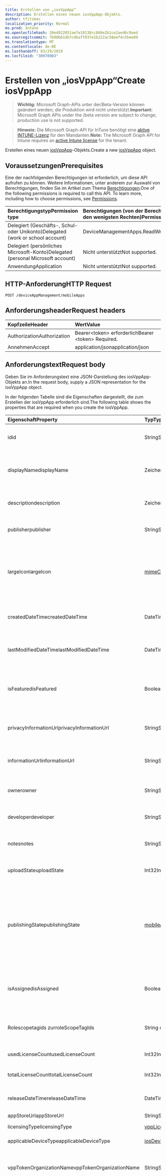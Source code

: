 ```yaml
---
title: Erstellen von „iosVppApp“
description: Erstellen eines neuen iosVppApp-Objekts.
author: tfitzmac
localization_priority: Normal
ms.prod: Intune
ms.openlocfilehash: 20ed922851ae7e19138cc868e2b1ce2aed6c9aed
ms.sourcegitcommit: 7b98b61db7cdbaff037e1b222ac58eef4c5bee89
ms.translationtype: MT
ms.contentlocale: de-DE
ms.lasthandoff: 03/29/2019
ms.locfileid: "30978983"
---
```

# <a name="create-iosvppapp"></a><span data-ttu-id="76db7-103">Erstellen von „iosVppApp“</span><span class="sxs-lookup"><span data-stu-id="76db7-103">Create iosVppApp</span></span>

> <span data-ttu-id="76db7-104">**Wichtig:** Microsoft Graph-APIs unter der/Beta-Version können geändert werden; die Produktion wird nicht unterstützt.</span><span class="sxs-lookup"><span data-stu-id="76db7-104">**Important:** Microsoft Graph APIs under the /beta version are subject to change; production use is not supported.</span></span>

> <span data-ttu-id="76db7-105">**Hinweis:** Die Microsoft Graph-API für InTune benötigt eine [aktive INTUNE-Lizenz](https://go.microsoft.com/fwlink/?linkid=839381) für den Mandanten.</span><span class="sxs-lookup"><span data-stu-id="76db7-105">**Note:** The Microsoft Graph API for Intune requires an [active Intune license](https://go.microsoft.com/fwlink/?linkid=839381) for the tenant.</span></span>

<span data-ttu-id="76db7-106">Erstellen eines neuen [iosVppApp](../resources/intune-apps-iosvppapp.md)-Objekts.</span><span class="sxs-lookup"><span data-stu-id="76db7-106">Create a new [iosVppApp](../resources/intune-apps-iosvppapp.md) object.</span></span>

## <a name="prerequisites"></a><span data-ttu-id="76db7-107">Voraussetzungen</span><span class="sxs-lookup"><span data-stu-id="76db7-107">Prerequisites</span></span>
<span data-ttu-id="76db7-p101">Eine der nachfolgenden Berechtigungen ist erforderlich, um diese API aufrufen zu können. Weitere Informationen, unter anderem zur Auswahl von Berechtigungen, finden Sie im Artikel zum Thema [Berechtigungen](/graph/permissions-reference).</span><span class="sxs-lookup"><span data-stu-id="76db7-p101">One of the following permissions is required to call this API. To learn more, including how to choose permissions, see [Permissions](/graph/permissions-reference).</span></span>

|<span data-ttu-id="76db7-110">Berechtigungstyp</span><span class="sxs-lookup"><span data-stu-id="76db7-110">Permission type</span></span>|<span data-ttu-id="76db7-111">Berechtigungen (von der Berechtigung mit den meisten Rechten zu der mit den wenigsten Rechten)</span><span class="sxs-lookup"><span data-stu-id="76db7-111">Permissions (from most to least privileged)</span></span>|
|:---|:---|
|<span data-ttu-id="76db7-112">Delegiert (Geschäfts-, Schul- oder Unikonto)</span><span class="sxs-lookup"><span data-stu-id="76db7-112">Delegated (work or school account)</span></span>|<span data-ttu-id="76db7-113">DeviceManagementApps.ReadWrite.All</span><span class="sxs-lookup"><span data-stu-id="76db7-113">DeviceManagementApps.ReadWrite.All</span></span>|
|<span data-ttu-id="76db7-114">Delegiert (persönliches Microsoft-Konto)</span><span class="sxs-lookup"><span data-stu-id="76db7-114">Delegated (personal Microsoft account)</span></span>|<span data-ttu-id="76db7-115">Nicht unterstützt</span><span class="sxs-lookup"><span data-stu-id="76db7-115">Not supported.</span></span>|
|<span data-ttu-id="76db7-116">Anwendung</span><span class="sxs-lookup"><span data-stu-id="76db7-116">Application</span></span>|<span data-ttu-id="76db7-117">Nicht unterstützt</span><span class="sxs-lookup"><span data-stu-id="76db7-117">Not supported.</span></span>|

## <a name="http-request"></a><span data-ttu-id="76db7-118">HTTP-Anforderung</span><span class="sxs-lookup"><span data-stu-id="76db7-118">HTTP Request</span></span>
<!-- {
  "blockType": "ignored"
}
-->
``` http
POST /deviceAppManagement/mobileApps
```

## <a name="request-headers"></a><span data-ttu-id="76db7-119">Anforderungsheader</span><span class="sxs-lookup"><span data-stu-id="76db7-119">Request headers</span></span>
|<span data-ttu-id="76db7-120">Kopfzeile</span><span class="sxs-lookup"><span data-stu-id="76db7-120">Header</span></span>|<span data-ttu-id="76db7-121">Wert</span><span class="sxs-lookup"><span data-stu-id="76db7-121">Value</span></span>|
|:---|:---|
|<span data-ttu-id="76db7-122">Authorization</span><span class="sxs-lookup"><span data-stu-id="76db7-122">Authorization</span></span>|<span data-ttu-id="76db7-123">Bearer&lt;token&gt; erforderlich</span><span class="sxs-lookup"><span data-stu-id="76db7-123">Bearer &lt;token&gt; Required.</span></span>|
|<span data-ttu-id="76db7-124">Annehmen</span><span class="sxs-lookup"><span data-stu-id="76db7-124">Accept</span></span>|<span data-ttu-id="76db7-125">application/json</span><span class="sxs-lookup"><span data-stu-id="76db7-125">application/json</span></span>|

## <a name="request-body"></a><span data-ttu-id="76db7-126">Anforderungstext</span><span class="sxs-lookup"><span data-stu-id="76db7-126">Request body</span></span>
<span data-ttu-id="76db7-127">Geben Sie im Anforderungstext eine JSON-Darstellung des iosVppApp-Objekts an.</span><span class="sxs-lookup"><span data-stu-id="76db7-127">In the request body, supply a JSON representation for the iosVppApp object.</span></span>

<span data-ttu-id="76db7-128">In der folgenden Tabelle sind die Eigenschaften dargestellt, die zum Erstellen der iosVppApp erforderlich sind.</span><span class="sxs-lookup"><span data-stu-id="76db7-128">The following table shows the properties that are required when you create the iosVppApp.</span></span>

|<span data-ttu-id="76db7-129">Eigenschaft</span><span class="sxs-lookup"><span data-stu-id="76db7-129">Property</span></span>|<span data-ttu-id="76db7-130">Typ</span><span class="sxs-lookup"><span data-stu-id="76db7-130">Type</span></span>|<span data-ttu-id="76db7-131">Beschreibung</span><span class="sxs-lookup"><span data-stu-id="76db7-131">Description</span></span>|
|:---|:---|:---|
|<span data-ttu-id="76db7-132">id</span><span class="sxs-lookup"><span data-stu-id="76db7-132">id</span></span>|<span data-ttu-id="76db7-133">String</span><span class="sxs-lookup"><span data-stu-id="76db7-133">String</span></span>|<span data-ttu-id="76db7-134">Schlüssel der Entität</span><span class="sxs-lookup"><span data-stu-id="76db7-134">Key of the entity.</span></span> <span data-ttu-id="76db7-135">Geerbt von [mobileApp](../resources/intune-apps-mobileapp.md).</span><span class="sxs-lookup"><span data-stu-id="76db7-135">Inherited from [mobileApp](../resources/intune-apps-mobileapp.md)</span></span>|
|<span data-ttu-id="76db7-136">displayName</span><span class="sxs-lookup"><span data-stu-id="76db7-136">displayName</span></span>|<span data-ttu-id="76db7-137">Zeichenfolge</span><span class="sxs-lookup"><span data-stu-id="76db7-137">String</span></span>|<span data-ttu-id="76db7-138">Der vom Administrator bereitgestellte oder importierte Titel der App.</span><span class="sxs-lookup"><span data-stu-id="76db7-138">The admin provided or imported title of the app.</span></span> <span data-ttu-id="76db7-139">Geerbt von [mobileApp](../resources/intune-apps-mobileapp.md).</span><span class="sxs-lookup"><span data-stu-id="76db7-139">Inherited from [mobileApp](../resources/intune-apps-mobileapp.md)</span></span>|
|<span data-ttu-id="76db7-140">description</span><span class="sxs-lookup"><span data-stu-id="76db7-140">description</span></span>|<span data-ttu-id="76db7-141">Zeichenfolge</span><span class="sxs-lookup"><span data-stu-id="76db7-141">String</span></span>|<span data-ttu-id="76db7-142">Beschreibung der App.</span><span class="sxs-lookup"><span data-stu-id="76db7-142">The description of the app.</span></span> <span data-ttu-id="76db7-143">Geerbt von [mobileApp](../resources/intune-apps-mobileapp.md).</span><span class="sxs-lookup"><span data-stu-id="76db7-143">Inherited from [mobileApp](../resources/intune-apps-mobileapp.md)</span></span>|
|<span data-ttu-id="76db7-144">publisher</span><span class="sxs-lookup"><span data-stu-id="76db7-144">publisher</span></span>|<span data-ttu-id="76db7-145">String</span><span class="sxs-lookup"><span data-stu-id="76db7-145">String</span></span>|<span data-ttu-id="76db7-146">Der Herausgeber der App.</span><span class="sxs-lookup"><span data-stu-id="76db7-146">The publisher of the app.</span></span> <span data-ttu-id="76db7-147">Geerbt von [mobileApp](../resources/intune-apps-mobileapp.md).</span><span class="sxs-lookup"><span data-stu-id="76db7-147">Inherited from [mobileApp](../resources/intune-apps-mobileapp.md)</span></span>|
|<span data-ttu-id="76db7-148">largeIcon</span><span class="sxs-lookup"><span data-stu-id="76db7-148">largeIcon</span></span>|[<span data-ttu-id="76db7-149">mimeContent</span><span class="sxs-lookup"><span data-stu-id="76db7-149">mimeContent</span></span>](../resources/intune-shared-mimecontent.md)|<span data-ttu-id="76db7-150">Das große Symbol, das in den App-Details angezeigt und für den Upload des Symbols verwendet werden soll.</span><span class="sxs-lookup"><span data-stu-id="76db7-150">The large icon, to be displayed in the app details and used for upload of the icon.</span></span> <span data-ttu-id="76db7-151">Geerbt von [mobileApp](../resources/intune-apps-mobileapp.md).</span><span class="sxs-lookup"><span data-stu-id="76db7-151">Inherited from [mobileApp](../resources/intune-apps-mobileapp.md)</span></span>|
|<span data-ttu-id="76db7-152">createdDateTime</span><span class="sxs-lookup"><span data-stu-id="76db7-152">createdDateTime</span></span>|<span data-ttu-id="76db7-153">DateTimeOffset</span><span class="sxs-lookup"><span data-stu-id="76db7-153">DateTimeOffset</span></span>|<span data-ttu-id="76db7-154">Datum und Uhrzeit der Erstellung der App.</span><span class="sxs-lookup"><span data-stu-id="76db7-154">The date and time the app was created.</span></span> <span data-ttu-id="76db7-155">Geerbt von [mobileApp](../resources/intune-apps-mobileapp.md).</span><span class="sxs-lookup"><span data-stu-id="76db7-155">Inherited from [mobileApp](../resources/intune-apps-mobileapp.md)</span></span>|
|<span data-ttu-id="76db7-156">lastModifiedDateTime</span><span class="sxs-lookup"><span data-stu-id="76db7-156">lastModifiedDateTime</span></span>|<span data-ttu-id="76db7-157">DateTimeOffset</span><span class="sxs-lookup"><span data-stu-id="76db7-157">DateTimeOffset</span></span>|<span data-ttu-id="76db7-158">Datum und Uhrzeit der letzten Änderung der App.</span><span class="sxs-lookup"><span data-stu-id="76db7-158">The date and time the app was last modified.</span></span> <span data-ttu-id="76db7-159">Geerbt von [mobileApp](../resources/intune-apps-mobileapp.md).</span><span class="sxs-lookup"><span data-stu-id="76db7-159">Inherited from [mobileApp](../resources/intune-apps-mobileapp.md)</span></span>|
|<span data-ttu-id="76db7-160">isFeatured</span><span class="sxs-lookup"><span data-stu-id="76db7-160">isFeatured</span></span>|<span data-ttu-id="76db7-161">Boolean</span><span class="sxs-lookup"><span data-stu-id="76db7-161">Boolean</span></span>|<span data-ttu-id="76db7-162">Wert, der angibt, ob die App vom Administrator als empfohlen markiert wurde. Geerbt von [mobileApp](../resources/intune-apps-mobileapp.md).</span><span class="sxs-lookup"><span data-stu-id="76db7-162">The value indicating whether the app is marked as featured by the admin. Inherited from [mobileApp](../resources/intune-apps-mobileapp.md)</span></span>|
|<span data-ttu-id="76db7-163">privacyInformationUrl</span><span class="sxs-lookup"><span data-stu-id="76db7-163">privacyInformationUrl</span></span>|<span data-ttu-id="76db7-164">String</span><span class="sxs-lookup"><span data-stu-id="76db7-164">String</span></span>|<span data-ttu-id="76db7-165">URL zur Datenschutzerklärung</span><span class="sxs-lookup"><span data-stu-id="76db7-165">The privacy statement Url.</span></span> <span data-ttu-id="76db7-166">Geerbt von [mobileApp](../resources/intune-apps-mobileapp.md).</span><span class="sxs-lookup"><span data-stu-id="76db7-166">Inherited from [mobileApp](../resources/intune-apps-mobileapp.md)</span></span>|
|<span data-ttu-id="76db7-167">informationUrl</span><span class="sxs-lookup"><span data-stu-id="76db7-167">informationUrl</span></span>|<span data-ttu-id="76db7-168">String</span><span class="sxs-lookup"><span data-stu-id="76db7-168">String</span></span>|<span data-ttu-id="76db7-169">URL zur Seite mit weiteren Informationen.</span><span class="sxs-lookup"><span data-stu-id="76db7-169">The more information Url.</span></span> <span data-ttu-id="76db7-170">Geerbt von [mobileApp](../resources/intune-apps-mobileapp.md).</span><span class="sxs-lookup"><span data-stu-id="76db7-170">Inherited from [mobileApp](../resources/intune-apps-mobileapp.md)</span></span>|
|<span data-ttu-id="76db7-171">owner</span><span class="sxs-lookup"><span data-stu-id="76db7-171">owner</span></span>|<span data-ttu-id="76db7-172">String</span><span class="sxs-lookup"><span data-stu-id="76db7-172">String</span></span>|<span data-ttu-id="76db7-173">Der Besitzer der App.</span><span class="sxs-lookup"><span data-stu-id="76db7-173">The owner of the app.</span></span> <span data-ttu-id="76db7-174">Geerbt von [mobileApp](../resources/intune-apps-mobileapp.md).</span><span class="sxs-lookup"><span data-stu-id="76db7-174">Inherited from [mobileApp](../resources/intune-apps-mobileapp.md)</span></span>|
|<span data-ttu-id="76db7-175">developer</span><span class="sxs-lookup"><span data-stu-id="76db7-175">developer</span></span>|<span data-ttu-id="76db7-176">String</span><span class="sxs-lookup"><span data-stu-id="76db7-176">String</span></span>|<span data-ttu-id="76db7-177">Der Entwickler der App.</span><span class="sxs-lookup"><span data-stu-id="76db7-177">The developer of the app.</span></span> <span data-ttu-id="76db7-178">Geerbt von [mobileApp](../resources/intune-apps-mobileapp.md).</span><span class="sxs-lookup"><span data-stu-id="76db7-178">Inherited from [mobileApp](../resources/intune-apps-mobileapp.md)</span></span>|
|<span data-ttu-id="76db7-179">notes</span><span class="sxs-lookup"><span data-stu-id="76db7-179">notes</span></span>|<span data-ttu-id="76db7-180">String</span><span class="sxs-lookup"><span data-stu-id="76db7-180">String</span></span>|<span data-ttu-id="76db7-181">Hinweise für die App.</span><span class="sxs-lookup"><span data-stu-id="76db7-181">Notes for the app.</span></span> <span data-ttu-id="76db7-182">Geerbt von [mobileApp](../resources/intune-apps-mobileapp.md).</span><span class="sxs-lookup"><span data-stu-id="76db7-182">Inherited from [mobileApp](../resources/intune-apps-mobileapp.md)</span></span>|
|<span data-ttu-id="76db7-183">uploadState</span><span class="sxs-lookup"><span data-stu-id="76db7-183">uploadState</span></span>|<span data-ttu-id="76db7-184">Int32</span><span class="sxs-lookup"><span data-stu-id="76db7-184">Int32</span></span>|<span data-ttu-id="76db7-185">Der Uploadstatus.</span><span class="sxs-lookup"><span data-stu-id="76db7-185">The upload state.</span></span> <span data-ttu-id="76db7-186">Geerbt von [mobileApp](../resources/intune-apps-mobileapp.md).</span><span class="sxs-lookup"><span data-stu-id="76db7-186">Inherited from [mobileApp](../resources/intune-apps-mobileapp.md)</span></span>|
|<span data-ttu-id="76db7-187">publishingState</span><span class="sxs-lookup"><span data-stu-id="76db7-187">publishingState</span></span>|[<span data-ttu-id="76db7-188">mobileAppPublishingState</span><span class="sxs-lookup"><span data-stu-id="76db7-188">mobileAppPublishingState</span></span>](../resources/intune-apps-mobileapppublishingstate.md)|<span data-ttu-id="76db7-189">Der Veröffentlichungsstatus für die App.</span><span class="sxs-lookup"><span data-stu-id="76db7-189">The publishing state for the app.</span></span> <span data-ttu-id="76db7-190">Die App kann nicht zugewiesen werden, solange sie nicht veröffentlicht wurde.</span><span class="sxs-lookup"><span data-stu-id="76db7-190">The app cannot be assigned unless the app is published.</span></span> <span data-ttu-id="76db7-191">Von [MobileApp](../resources/intune-apps-mobileapp.md)geerbt.</span><span class="sxs-lookup"><span data-stu-id="76db7-191">Inherited from [mobileApp](../resources/intune-apps-mobileapp.md).</span></span> <span data-ttu-id="76db7-192">Mögliche Werte sind: `notPublished`, `processing` und `published`.</span><span class="sxs-lookup"><span data-stu-id="76db7-192">Possible values are: `notPublished`, `processing`, `published`.</span></span>|
|<span data-ttu-id="76db7-193">isAssigned</span><span class="sxs-lookup"><span data-stu-id="76db7-193">isAssigned</span></span>|<span data-ttu-id="76db7-194">Boolean</span><span class="sxs-lookup"><span data-stu-id="76db7-194">Boolean</span></span>|<span data-ttu-id="76db7-195">Der Wert, der angibt, ob die APP mindestens einer Gruppe zugewiesen ist.</span><span class="sxs-lookup"><span data-stu-id="76db7-195">The value indicating whether the app is assigned to at least one group.</span></span> <span data-ttu-id="76db7-196">Geerbt von [mobileApp](../resources/intune-apps-mobileapp.md).</span><span class="sxs-lookup"><span data-stu-id="76db7-196">Inherited from [mobileApp](../resources/intune-apps-mobileapp.md)</span></span>|
|<span data-ttu-id="76db7-197">Rolescopetagids zur</span><span class="sxs-lookup"><span data-stu-id="76db7-197">roleScopeTagIds</span></span>|<span data-ttu-id="76db7-198">String collection</span><span class="sxs-lookup"><span data-stu-id="76db7-198">String collection</span></span>|<span data-ttu-id="76db7-199">Liste der bereichstag-IDs für diese Mobile App.</span><span class="sxs-lookup"><span data-stu-id="76db7-199">List of scope tag ids for this mobile app.</span></span> <span data-ttu-id="76db7-200">Geerbt von [mobileApp](../resources/intune-apps-mobileapp.md).</span><span class="sxs-lookup"><span data-stu-id="76db7-200">Inherited from [mobileApp](../resources/intune-apps-mobileapp.md)</span></span>|
|<span data-ttu-id="76db7-201">usedLicenseCount</span><span class="sxs-lookup"><span data-stu-id="76db7-201">usedLicenseCount</span></span>|<span data-ttu-id="76db7-202">Int32</span><span class="sxs-lookup"><span data-stu-id="76db7-202">Int32</span></span>|<span data-ttu-id="76db7-203">Anzahl von VPP-Lizenzen, die aktuell verwendet werden.</span><span class="sxs-lookup"><span data-stu-id="76db7-203">The number of VPP licenses in use.</span></span>|
|<span data-ttu-id="76db7-204">totalLicenseCount</span><span class="sxs-lookup"><span data-stu-id="76db7-204">totalLicenseCount</span></span>|<span data-ttu-id="76db7-205">Int32</span><span class="sxs-lookup"><span data-stu-id="76db7-205">Int32</span></span>|<span data-ttu-id="76db7-206">Gesamtanzahl von VPP-Lizenzen.</span><span class="sxs-lookup"><span data-stu-id="76db7-206">The total number of VPP licenses.</span></span>|
|<span data-ttu-id="76db7-207">releaseDateTime</span><span class="sxs-lookup"><span data-stu-id="76db7-207">releaseDateTime</span></span>|<span data-ttu-id="76db7-208">DateTimeOffset</span><span class="sxs-lookup"><span data-stu-id="76db7-208">DateTimeOffset</span></span>|<span data-ttu-id="76db7-209">Datum und Uhrzeit der Veröffentlichung der VPP-Anwendung.</span><span class="sxs-lookup"><span data-stu-id="76db7-209">The VPP application release date and time.</span></span>|
|<span data-ttu-id="76db7-210">appStoreUrl</span><span class="sxs-lookup"><span data-stu-id="76db7-210">appStoreUrl</span></span>|<span data-ttu-id="76db7-211">String</span><span class="sxs-lookup"><span data-stu-id="76db7-211">String</span></span>|<span data-ttu-id="76db7-212">Store-URL</span><span class="sxs-lookup"><span data-stu-id="76db7-212">The store URL.</span></span>|
|<span data-ttu-id="76db7-213">licensingType</span><span class="sxs-lookup"><span data-stu-id="76db7-213">licensingType</span></span>|[<span data-ttu-id="76db7-214">vppLicensingType</span><span class="sxs-lookup"><span data-stu-id="76db7-214">vppLicensingType</span></span>](../resources/intune-apps-vpplicensingtype.md)|<span data-ttu-id="76db7-215">Unterstützter Lizenztyp</span><span class="sxs-lookup"><span data-stu-id="76db7-215">The supported License Type.</span></span>|
|<span data-ttu-id="76db7-216">applicableDeviceType</span><span class="sxs-lookup"><span data-stu-id="76db7-216">applicableDeviceType</span></span>|[<span data-ttu-id="76db7-217">iosDeviceType</span><span class="sxs-lookup"><span data-stu-id="76db7-217">iosDeviceType</span></span>](../resources/intune-apps-iosdevicetype.md)|<span data-ttu-id="76db7-218">Gültiger iOS-Gerätetyp</span><span class="sxs-lookup"><span data-stu-id="76db7-218">The applicable iOS Device Type.</span></span>|
|<span data-ttu-id="76db7-219">vppTokenOrganizationName</span><span class="sxs-lookup"><span data-stu-id="76db7-219">vppTokenOrganizationName</span></span>|<span data-ttu-id="76db7-220">String</span><span class="sxs-lookup"><span data-stu-id="76db7-220">String</span></span>|<span data-ttu-id="76db7-221">Organisation, die dem Apple Volume Purchase Program-Token zugeordnet ist</span><span class="sxs-lookup"><span data-stu-id="76db7-221">The organization associated with the Apple Volume Purchase Program Token</span></span>|
|<span data-ttu-id="76db7-222">vppTokenAccountType</span><span class="sxs-lookup"><span data-stu-id="76db7-222">vppTokenAccountType</span></span>|[<span data-ttu-id="76db7-223">vppTokenAccountType</span><span class="sxs-lookup"><span data-stu-id="76db7-223">vppTokenAccountType</span></span>](../resources/intune-shared-vpptokenaccounttype.md)|<span data-ttu-id="76db7-224">Volume Purchase Program-Typ, dem das angegebene Apple Volume Purchase Program-Token zugeordnet ist.</span><span class="sxs-lookup"><span data-stu-id="76db7-224">The type of volume purchase program which the given Apple Volume Purchase Program Token is associated with.</span></span> <span data-ttu-id="76db7-225">Mögliche Werte sind: `business` und `education`.</span><span class="sxs-lookup"><span data-stu-id="76db7-225">Possible values are: `business`, `education`.</span></span> <span data-ttu-id="76db7-226">Mögliche Werte sind: `business` und `education`.</span><span class="sxs-lookup"><span data-stu-id="76db7-226">Possible values are: `business`, `education`.</span></span>|
|<span data-ttu-id="76db7-227">vppTokenAppleId</span><span class="sxs-lookup"><span data-stu-id="76db7-227">vppTokenAppleId</span></span>|<span data-ttu-id="76db7-228">String</span><span class="sxs-lookup"><span data-stu-id="76db7-228">String</span></span>|<span data-ttu-id="76db7-229">Apple-ID, die dem Apple Volume Purchase Program-Token zugeordnet ist</span><span class="sxs-lookup"><span data-stu-id="76db7-229">The Apple Id associated with the given Apple Volume Purchase Program Token.</span></span>|
|<span data-ttu-id="76db7-230">bundleId</span><span class="sxs-lookup"><span data-stu-id="76db7-230">bundleId</span></span>|<span data-ttu-id="76db7-231">String</span><span class="sxs-lookup"><span data-stu-id="76db7-231">String</span></span>|<span data-ttu-id="76db7-232">Identitätsname</span><span class="sxs-lookup"><span data-stu-id="76db7-232">The Identity Name.</span></span>|
|<span data-ttu-id="76db7-233">vppTokenId</span><span class="sxs-lookup"><span data-stu-id="76db7-233">vppTokenId</span></span>|<span data-ttu-id="76db7-234">String</span><span class="sxs-lookup"><span data-stu-id="76db7-234">String</span></span>|<span data-ttu-id="76db7-235">Der Bezeichner des VPP-Tokens, das dieser APP zugeordnet ist.</span><span class="sxs-lookup"><span data-stu-id="76db7-235">Identifier of the VPP token associated with this app.</span></span>|
|<span data-ttu-id="76db7-236">revokeLicenseActionResults</span><span class="sxs-lookup"><span data-stu-id="76db7-236">revokeLicenseActionResults</span></span>|<span data-ttu-id="76db7-237">[iosVppAppRevokeLicensesActionResult](../resources/intune-apps-iosvppapprevokelicensesactionresult.md) -Sammlung</span><span class="sxs-lookup"><span data-stu-id="76db7-237">[iosVppAppRevokeLicensesActionResult](../resources/intune-apps-iosvppapprevokelicensesactionresult.md) collection</span></span>|<span data-ttu-id="76db7-238">Ergebnisse der widerrufen Lizenz Aktionen auf dieser app.</span><span class="sxs-lookup"><span data-stu-id="76db7-238">Results of revoke license actions on this app.</span></span>|



## <a name="response"></a><span data-ttu-id="76db7-239">Antwort</span><span class="sxs-lookup"><span data-stu-id="76db7-239">Response</span></span>
<span data-ttu-id="76db7-240">Wenn die Methode erfolgreich verläuft, werden der Antwortcode `201 Created` und ein [iosVppApp](../resources/intune-apps-iosvppapp.md)-Objekt im Antworttext zurückgegeben.</span><span class="sxs-lookup"><span data-stu-id="76db7-240">If successful, this method returns a `201 Created` response code and a [iosVppApp](../resources/intune-apps-iosvppapp.md) object in the response body.</span></span>

## <a name="example"></a><span data-ttu-id="76db7-241">Beispiel</span><span class="sxs-lookup"><span data-stu-id="76db7-241">Example</span></span>

### <a name="request"></a><span data-ttu-id="76db7-242">Anforderung</span><span class="sxs-lookup"><span data-stu-id="76db7-242">Request</span></span>
<span data-ttu-id="76db7-243">Nachfolgend sehen Sie ein Beispiel der Anforderung.</span><span class="sxs-lookup"><span data-stu-id="76db7-243">Here is an example of the request.</span></span>
``` http
POST https://graph.microsoft.com/beta/deviceAppManagement/mobileApps
Content-type: application/json
Content-length: 1972

{
  "@odata.type": "#microsoft.graph.iosVppApp",
  "displayName": "Display Name value",
  "description": "Description value",
  "publisher": "Publisher value",
  "largeIcon": {
    "@odata.type": "microsoft.graph.mimeContent",
    "type": "Type value",
    "value": "dmFsdWU="
  },
  "isFeatured": true,
  "privacyInformationUrl": "https://example.com/privacyInformationUrl/",
  "informationUrl": "https://example.com/informationUrl/",
  "owner": "Owner value",
  "developer": "Developer value",
  "notes": "Notes value",
  "uploadState": 11,
  "publishingState": "processing",
  "isAssigned": true,
  "roleScopeTagIds": [
    "Role Scope Tag Ids value"
  ],
  "usedLicenseCount": 0,
  "totalLicenseCount": 1,
  "releaseDateTime": "2017-01-01T00:01:34.7470482-08:00",
  "appStoreUrl": "https://example.com/appStoreUrl/",
  "licensingType": {
    "@odata.type": "microsoft.graph.vppLicensingType",
    "supportUserLicensing": true,
    "supportDeviceLicensing": true,
    "supportsUserLicensing": true,
    "supportsDeviceLicensing": true
  },
  "applicableDeviceType": {
    "@odata.type": "microsoft.graph.iosDeviceType",
    "iPad": true,
    "iPhoneAndIPod": true
  },
  "vppTokenOrganizationName": "Vpp Token Organization Name value",
  "vppTokenAccountType": "education",
  "vppTokenAppleId": "Vpp Token Apple Id value",
  "bundleId": "Bundle Id value",
  "vppTokenId": "Vpp Token Id value",
  "revokeLicenseActionResults": [
    {
      "@odata.type": "microsoft.graph.iosVppAppRevokeLicensesActionResult",
      "userId": "User Id value",
      "managedDeviceId": "Managed Device Id value",
      "totalLicensesCount": 2,
      "failedLicensesCount": 3,
      "actionFailureReason": "appleFailure",
      "actionName": "Action Name value",
      "actionState": "pending",
      "startDateTime": "2016-12-31T23:58:46.7156189-08:00",
      "lastUpdatedDateTime": "2017-01-01T00:00:56.8321556-08:00"
    }
  ]
}
```

### <a name="response"></a><span data-ttu-id="76db7-244">Antwort</span><span class="sxs-lookup"><span data-stu-id="76db7-244">Response</span></span>
<span data-ttu-id="76db7-p119">Nachfolgend sehen Sie ein Beispiel der Antwort. Hinweis: Das hier gezeigte Antwortobjekt ist möglicherweise aus Platzgründen abgeschnitten. Von einem tatsächlichen Aufruf werden alle Eigenschaften zurückgegeben.</span><span class="sxs-lookup"><span data-stu-id="76db7-p119">Here is an example of the response. Note: The response object shown here may be truncated for brevity. All of the properties will be returned from an actual call.</span></span>
``` http
HTTP/1.1 201 Created
Content-Type: application/json
Content-Length: 2144

{
  "@odata.type": "#microsoft.graph.iosVppApp",
  "id": "a0ac9b6f-9b6f-a0ac-6f9b-aca06f9baca0",
  "displayName": "Display Name value",
  "description": "Description value",
  "publisher": "Publisher value",
  "largeIcon": {
    "@odata.type": "microsoft.graph.mimeContent",
    "type": "Type value",
    "value": "dmFsdWU="
  },
  "createdDateTime": "2017-01-01T00:02:43.5775965-08:00",
  "lastModifiedDateTime": "2017-01-01T00:00:35.1329464-08:00",
  "isFeatured": true,
  "privacyInformationUrl": "https://example.com/privacyInformationUrl/",
  "informationUrl": "https://example.com/informationUrl/",
  "owner": "Owner value",
  "developer": "Developer value",
  "notes": "Notes value",
  "uploadState": 11,
  "publishingState": "processing",
  "isAssigned": true,
  "roleScopeTagIds": [
    "Role Scope Tag Ids value"
  ],
  "usedLicenseCount": 0,
  "totalLicenseCount": 1,
  "releaseDateTime": "2017-01-01T00:01:34.7470482-08:00",
  "appStoreUrl": "https://example.com/appStoreUrl/",
  "licensingType": {
    "@odata.type": "microsoft.graph.vppLicensingType",
    "supportUserLicensing": true,
    "supportDeviceLicensing": true,
    "supportsUserLicensing": true,
    "supportsDeviceLicensing": true
  },
  "applicableDeviceType": {
    "@odata.type": "microsoft.graph.iosDeviceType",
    "iPad": true,
    "iPhoneAndIPod": true
  },
  "vppTokenOrganizationName": "Vpp Token Organization Name value",
  "vppTokenAccountType": "education",
  "vppTokenAppleId": "Vpp Token Apple Id value",
  "bundleId": "Bundle Id value",
  "vppTokenId": "Vpp Token Id value",
  "revokeLicenseActionResults": [
    {
      "@odata.type": "microsoft.graph.iosVppAppRevokeLicensesActionResult",
      "userId": "User Id value",
      "managedDeviceId": "Managed Device Id value",
      "totalLicensesCount": 2,
      "failedLicensesCount": 3,
      "actionFailureReason": "appleFailure",
      "actionName": "Action Name value",
      "actionState": "pending",
      "startDateTime": "2016-12-31T23:58:46.7156189-08:00",
      "lastUpdatedDateTime": "2017-01-01T00:00:56.8321556-08:00"
    }
  ]
}
```




